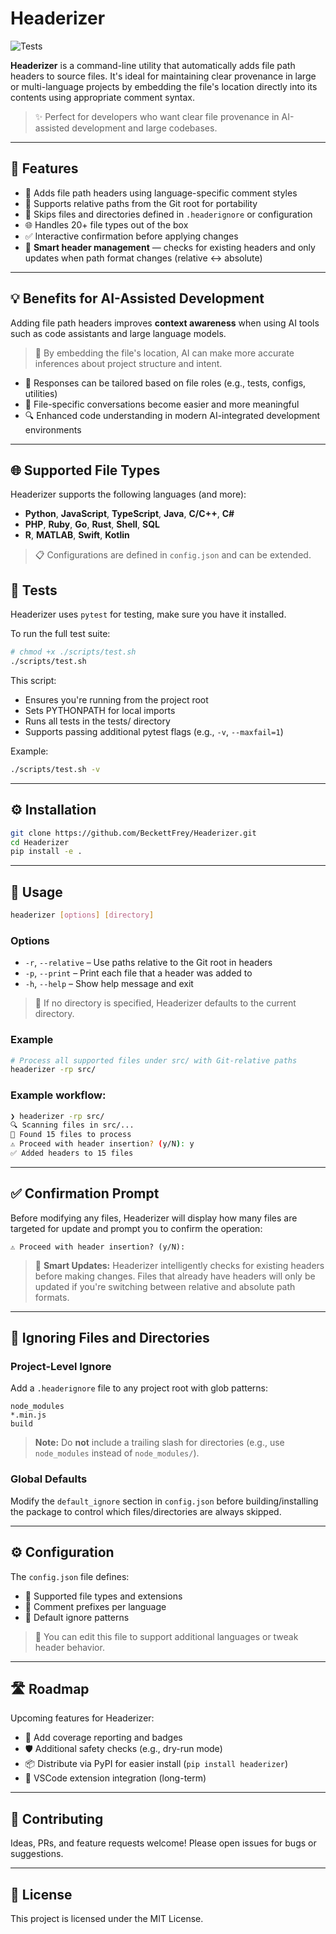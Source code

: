 # Headerizer
![Tests](https://github.com/BeckettFrey/Headerizer/actions/workflows/test.yml/badge.svg)

**Headerizer** is a command-line utility that automatically adds file path headers to source files. It's ideal for maintaining clear provenance in large or multi-language projects by embedding the file's location directly into its contents using appropriate comment syntax.

> ✨ Perfect for developers who want clear file provenance in AI-assisted development and large codebases.

---

## 🔧 Features

- 📝 Adds file path headers using language-specific comment styles
- 📍 Supports relative paths from the Git root for portability
- 🚫 Skips files and directories defined in `.headerignore` or configuration
- 🌐 Handles 20+ file types out of the box
- ✅ Interactive confirmation before applying changes
- 🧠 **Smart header management** — checks for existing headers and only updates when path format changes (relative ↔ absolute)

---

## 💡 Benefits for AI-Assisted Development

Adding file path headers improves **context awareness** when using AI tools such as code assistants and large language models.

> 🤖 By embedding the file's location, AI can make more accurate inferences about project structure and intent.

- 🎯 Responses can be tailored based on file roles (e.g., tests, configs, utilities)
- 💬 File-specific conversations become easier and more meaningful
- 🔍 Enhanced code understanding in modern AI-integrated development environments

---

## 🌐 Supported File Types

Headerizer supports the following languages (and more):

- **Python**, **JavaScript**, **TypeScript**, **Java**, **C/C++**, **C#**
- **PHP**, **Ruby**, **Go**, **Rust**, **Shell**, **SQL**
- **R**, **MATLAB**, **Swift**, **Kotlin**

> 📋 Configurations are defined in `config.json` and can be extended.

## 🧪 Tests

Headerizer uses `pytest` for testing, make sure you have it installed.

To run the full test suite:

```bash
# chmod +x ./scripts/test.sh
./scripts/test.sh
```

This script:
- Ensures you're running from the project root
- Sets PYTHONPATH for local imports
- Runs all tests in the tests/ directory
- Supports passing additional pytest flags (e.g., `-v`, `--maxfail=1`)

Example:

```bash
./scripts/test.sh -v
```

---

## ⚙️ Installation

```bash
git clone https://github.com/BeckettFrey/Headerizer.git
cd Headerizer
pip install -e .
```

---

## 🚀 Usage

```bash
headerizer [options] [directory]
```

### Options

- `-r`, `--relative` – Use paths relative to the Git root in headers
- `-p`, `--print` – Print each file that a header was added to
- `-h`, `--help` – Show help message and exit

> 📂 If no directory is specified, Headerizer defaults to the current directory.

### Example

```bash
# Process all supported files under src/ with Git-relative paths
headerizer -rp src/
```

### Example workflow:

```bash
❯ headerizer -rp src/
🔍 Scanning files in src/...
📝 Found 15 files to process
⚠️ Proceed with header insertion? (y/N): y
✅ Added headers to 15 files
```

---


## ✅ Confirmation Prompt

Before modifying any files, Headerizer will display how many files are targeted for update and prompt you to confirm the operation:

```
⚠️ Proceed with header insertion? (y/N):
```

> 🧠 **Smart Updates:** Headerizer intelligently checks for existing headers before making changes. Files that already have headers will only be updated if you're switching between relative and absolute path formats.

---

## 🚫 Ignoring Files and Directories

### Project-Level Ignore

Add a `.headerignore` file to any project root with glob patterns:

```
node_modules
*.min.js
build
```

> **Note:** Do **not** include a trailing slash for directories (e.g., use `node_modules` instead of `node_modules/`).

### Global Defaults

Modify the `default_ignore` section in `config.json` before building/installing the package to control which files/directories are always skipped.

---

## ⚙️ Configuration

The `config.json` file defines:

- 📄 Supported file types and extensions
- 💬 Comment prefixes per language
- 🚫 Default ignore patterns

> 🔧 You can edit this file to support additional languages or tweak header behavior.

---

## 🛣️ Roadmap

Upcoming features for Headerizer:

* 🧪 Add coverage reporting and badges
* 🛡️ Additional safety checks (e.g., dry-run mode)
* 📦 Distribute via PyPI for easier install (`pip install headerizer`)
* 📁 VSCode extension integration (long-term)

---

## 🤝 Contributing

Ideas, PRs, and feature requests welcome! Please open issues for bugs or suggestions.

---

## 📄 License

This project is licensed under the MIT License.

